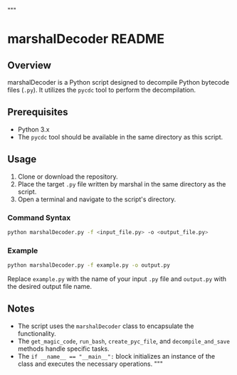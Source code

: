 """
# marshalDecoder README

## Overview
marshalDecoder is a Python script designed to decompile Python bytecode files (`.py`). It utilizes the `pycdc` tool to perform the decompilation.

## Prerequisites
- Python 3.x
- The `pycdc` tool should be available in the same directory as this script.

## Usage
1. Clone or download the repository.
2. Place the target `.py` file written by marshal in the same directory as the script.
3. Open a terminal and navigate to the script's directory.

### Command Syntax
```bash
python marshalDecoder.py -f <input_file.py> -o <output_file.py>
```

### Example
```bash
python marshalDecoder.py -f example.py -o output.py
```

Replace `example.py` with the name of your input `.py` file and `output.py` with the desired output file name.

## Notes
- The script uses the `marshalDecoder` class to encapsulate the functionality.
- The `get_magic_code`, `run_bash`, `create_pyc_file`, and `decompile_and_save` methods handle specific tasks.
- The `if __name__ == "__main__":` block initializes an instance of the class and executes the necessary operations.
"""
